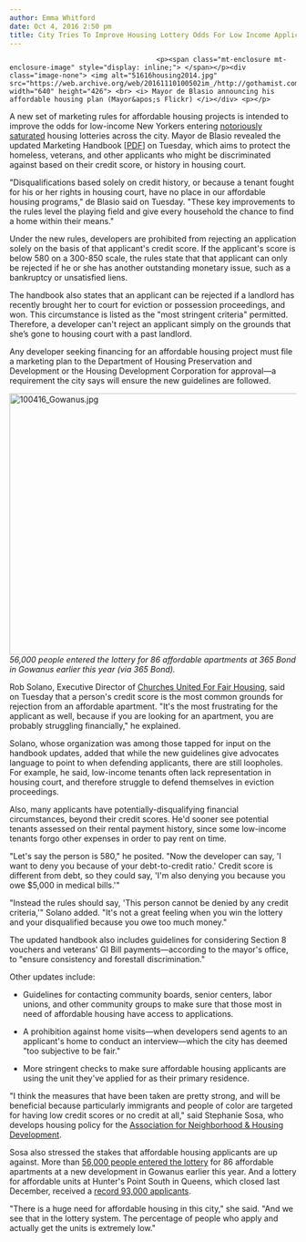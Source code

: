 ```yaml
---
author: Emma Whitford
date: Oct 4, 2016 2:50 pm
title: City Tries To Improve Housing Lottery Odds For Low Income Applicants
---
```


	
										<p><span class="mt-enclosure mt-enclosure-image" style="display: inline;"> </span></p><div class="image-none"> <img alt="51616housing2014.jpg" src="https://web.archive.org/web/20161110100502im_/http://gothamist.com/attachments/nyc_ewhitford/51616housing2014.jpg" width="640" height="426"> <br> <i> Mayor de Blasio announcing his affordable housing plan (Mayor&apos;s Flickr) </i></div> <p></p>

<p>A new set of marketing rules for affordable housing projects is intended to improve the odds for low-income New Yorkers entering <a href="https://web.archive.org/web/20161110100502/http://gothamist.com/2016/07/15/the_lottery_for_pacific_parks_first.php">notoriously saturated</a> housing lotteries across the city. Mayor de Blasio revealed the updated Marketing Handbook [<a href="https://web.archive.org/web/20161110100502/http://www1.nyc.gov/assets/hpd/downloads/pdf/developers/marketing-handbook.pdf">PDF</a>] on Tuesday, which aims to protect the homeless, veterans, and other applicants who might be discriminated against based on their credit score, or history in housing court. </p>

<p>&quot;Disqualifications based solely on credit history, or because a tenant fought for his or her rights in housing court, have no place in our affordable housing programs,&quot; de Blasio said on Tuesday. &quot;These key improvements to the rules level the playing field and give every household the chance to find a home within their means.&quot; </p>

<p>Under the new rules, developers are prohibited from rejecting an application solely on the basis of that applicant&apos;s credit score. If the applicant&apos;s score is below 580 on a 300-850 scale, the rules state that that applicant can only be rejected if he or she has another outstanding monetary issue, such as a bankruptcy or unsatisfied liens. </p>

<p>The handbook also states that an applicant can be rejected if a landlord has recently brought her to court for eviction or possession proceedings, and won. This circumstance is listed as the &quot;most stringent criteria&quot; permitted. Therefore, a developer can&apos;t reject an applicant simply on the grounds that she&#x2019;s gone to housing court with a past landlord.</p>

<p>Any developer seeking financing for an affordable housing project must file a marketing plan to the Department of Housing Preservation and Development or the Housing Development Corporation for approval&#x2014;a requirement the city says will ensure the new guidelines are followed. </p>

<p><span class="mt-enclosure mt-enclosure-image" style="display: inline;"> </span></p><div class="image-none"> <img alt="100416_Gowanus.jpg" src="https://web.archive.org/web/20161110100502im_/http://gothamist.com/attachments/nyc_ewhitford/100416_Gowanus.jpg" width="640" height="459"> <br> <i>56,000 people entered the lottery for 86 affordable apartments at 365 Bond in Gowanus earlier this year (via 365 Bond).</i></div> <p></p>

<p>Rob Solano, Executive Director of <a href="https://web.archive.org/web/20161110100502/http://www.cuffh.org/">Churches United For Fair Housing</a>, said on Tuesday that a person&apos;s credit score is the most common grounds for rejection from an affordable apartment. &quot;It&apos;s the most frustrating for the applicant as well, because if you are looking for an apartment, you are probably struggling financially,&quot; he explained. </p>

<p>Solano, whose organization was among those tapped for input on the handbook updates, added that while the new guidelines give advocates language to point to when defending applicants, there are still loopholes. For example, he said, low-income tenants often lack representation in housing court, and therefore struggle to defend themselves in eviction proceedings. </p>

<p>Also, many applicants have potentially-disqualifying financial circumstances, beyond their credit scores. He&apos;d sooner see potential tenants assessed on their rental payment history, since some low-income tenants forgo other expenses in order to pay rent on time. </p>

<p>&quot;Let&apos;s say the person is 580,&quot; he posited. &quot;Now the developer can say, &apos;I want to deny you because of your debt-to-credit ratio.&apos; Credit score is different from debt, so they could say, &apos;I&apos;m also denying you because you owe $5,000 in medical bills.&apos;&quot; </p>

<p>&quot;Instead the rules should say, &apos;This person cannot be denied by any credit criteria,&apos;&quot; Solano added. &quot;It&apos;s not a great feeling when you win the lottery and your disqualified because you owe too much money.&quot; </p>

<p>The updated handbook also includes guidelines for considering Section 8 vouchers and veterans&apos; GI Bill payments&#x2014;according to the mayor&apos;s office, to &quot;ensure consistency and forestall discrimination.&quot; </p>

<p>Other updates include: </p>

<ul>
	<li>Guidelines for contacting community boards, senior centers, labor unions, and other community groups to make sure that those most in need of affordable housing have access to applications.</li>
</ul>
<ul>
	<li>A prohibition against home visits&#x2014;when developers send agents to an applicant&apos;s home to conduct an interview&#x2014;which the city has deemed &quot;too subjective to be fair.&quot;</li>
</ul>
<ul>
	<li>More stringent checks to make sure affordable housing applicants are using the unit they&apos;ve applied for as their primary residence.</li>
</ul>

<p>&quot;I think the measures that have been taken are pretty strong, and will be beneficial because particularly immigrants and people of color are targeted for having low credit scores or no credit at all,&quot; said Stephanie Sosa, who develops housing policy for the <a href="https://web.archive.org/web/20161110100502/http://anhd.org/">Association for Neighborhood &amp; Housing Development</a>. </p>

<p>Sosa also stressed the stakes that affordable housing applicants are up against. More than <a href="https://web.archive.org/web/20161110100502/http://gothamist.com/2016/01/11/gowanus_lottery.php">56,000 people entered the lottery</a> for 86 affordable apartments at a new development in Gowanus earlier this year. And a lottery for affordable units at Hunter&apos;s Point South in Queens, which closed last December, received a <a href="https://web.archive.org/web/20161110100502/http://gothamist.com/2015/05/22/hunters_point_south_photos.php#photo-1">record 93,000 applicants</a>. </p>

<p>&quot;There is a huge need for affordable housing in this city,&quot; she said. &quot;And we see that in the lottery system. The percentage of people who apply and actually get the units is extremely low.&quot; </p>					
										
									
				